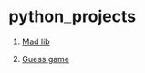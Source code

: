 # python_projects

1. [Mad lib](https://github.com/olutosinbanjo/python_projects/tree/main/MAD_LIB)

2. [Guess game]()
